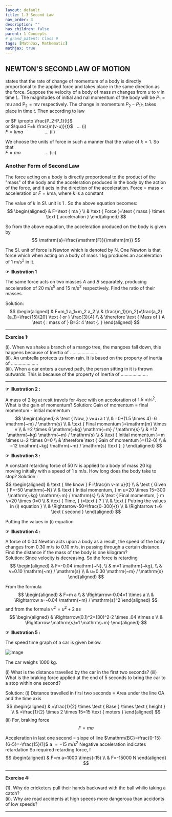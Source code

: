 ```yaml
---
layout: default
title: 1.3 Second Law
nav_order: 3
description: ""
has_children: false
parent: 1 Concepts
# grand_patent: Class 9
tags: [MathJax, Mathematic]
mathjax: true
---
```


## NEWTON'S SECOND LAW OF MOTION

states that the rate of change of momentum of a body is directly proportional to the applied force and takes place in the same direction as the force.
Suppose the velocity of a body of mass $m$ changes from $u$ to $v$ in time $L$. The magnitudes of initial and nal momentum of the body will be $P_1=\mathrm{mu}$ and $\mathrm{P}_2=\mathrm{mv}$ respectively. The change in momentum $\left.P_2-P_1\right)_1$ takes place in time $t$. Then according to law

or $F \propto \frac{P_2-P_1}{t}$    
or $\quad F=k \frac{m(v-u)}{t}$   &nbsp; ... (i)   
$F=k m a$ &nbsp; &nbsp; &nbsp; &nbsp; &nbsp; &nbsp; &nbsp; &nbsp; ... (ii)   

We choose the units of force in such a manner that the value of $k=1$. So that   
$F=m a$  &nbsp; &nbsp; &nbsp; &nbsp; &nbsp; &nbsp; &nbsp; &nbsp; &nbsp;  ... (iii)

### Another Form of Second Law
The force acting on a body is directly proportional to the product of the "mass" of the body and the acceleration produced in the body by the action of the force, and it acts in the direction of the acceleration.
Force $=$ mass $\times$ acceleration
or $F=k \mathrm{ma}$, where $k$ is a constant

The value of $k$ in $S I$. unit is 1 .
So the above equation becomes:
$$
\begin{aligned}
& F=\text { ma } \\
& \text { Force }=\text { mass } \times \text { acceleration }
\end{aligned}
$$

So from the above equation, the acceleration produced on the body is given by
$$
\mathrm{a}=\frac{\mathrm{F}}{\mathrm{m}}
$$

The SI. unit of force is Newton which is denoted by N. One Newton is that force which when acting on a body of mass $1 \mathrm{~kg}$ produces an acceleration of $1 \mathrm{~m} / \mathrm{s}^2$ in it.

**<span>&#9758;</span> Illustration 1**

The same force acts on two masses $A$ and $B$ separately, producing acceleration of $20 \mathrm{~m} / \mathrm{s}^5$ and $15 \mathrm{~m} / \mathrm{s}^2$ respectively. Find the ratio of their masses.

Solution:
$$
\begin{aligned}
& F=m_1 a_1=m_2 a_2 \\
& \frac{m_1}{m_2}=\frac{a_2}{a_1}=\frac{15}{20} \text { or } \frac{3}{4} \\
& \therefore \text { Mass of } A \text { : mass of } B=3: 4 \text {. }
\end{aligned}
$$

<hr>

**Exercise 1:**

(i). When we shake a branch of a mango tree, the mangoes fall down, this happens because of Inertia of ..................... <br/>
(ii). An umbrella protects us from rain. It is based on the property of inertia of ..................... <br/>
(iii). Whon a car enters a curved path, the person sitting in it is thrown outwards. This is because of the property of Inertia of ..................... <br/>
<hr>

**<span>&#9758;</span> Illustration 2 :**

A mass of $2 \mathrm{~kg}$ at resit travels for $4 \mathrm{sec}$ with on accoloration of $1.5 \mathrm{~m} / \mathrm{s}^2$. What is the gain of momentum?
Solution:
Gain of momentum $=$ final momentum - initial momentum
$$
\begin{aligned}
& \text { Now, } v=u+a t \\
& =0+(1.5 \times 4)=6 \mathrm{~m} / \mathrm{s} \\
& \text { Final momentum }=\mathrm{m} \times v \\
& =2 \times 6 \mathrm{~kg} \mathrm{~m} / \mathrm{s} \\
& =12 \mathrm{~kg} \mathrm{~m} / \mathrm{s} \\
& \text { Initial momentum }=m \times u=2 \times 0=0 \\
& \therefore \text { Gain of momentum }=(12-0) \\
& =12 \mathrm{~kg} \mathrm{~m} / \mathrm{s} \text {. }
\end{aligned}
$$

**<span>&#9758;</span> Illustration 3 :**

A constant retarding force of $50 \mathrm{~N}$ is applied to a body of mass $20 \mathrm{~kg}$ moving initially with a speed of $1 \mathrm{~s}$ $\mathrm{m} / \mathrm{s}$. How long does the body take to stop?
Solution :
$$
\begin{aligned}
& \text { We know } F=\frac{m v-m u}{t} \\
& \text { Given } F=-50 \mathrm{~N} \\
& \text { Initial momentum, } m u=20 \times 15=300 \mathrm{~kg} \mathrm{~m} / \mathrm{s} \\
& \text { Final momentum, } m v=20 \times 0=0 \\
& \text { Time, } t=\text { ? } \\
& \text { Putring the values in (i) equation } \\
& \Rightarrow-50=\frac{0-300}{t} \\
& \Rightarrow t=6 \text { second }
\end{aligned}
$$

Putting the values in (i) equation

**<span>&#9758;</span> Illustration 4 :**

A force of 0.04 Newton acts upon a body as a result, the speed of the body changes from $0.30 \mathrm{~m} / \mathrm{s}$ to $0.10 \mathrm{~m} / \mathrm{s}$, in passing through a certain distance. Find the distance if the mass of the body is one kilogram?<br/>
Solution:
Since velocity is decreasing. So the force is retarding
$$
\begin{aligned}
& F=-0.04 \mathrm{~N}, \\
& m=1 \mathrm{~kg}, \\
& v=0.10 \mathrm{~m} / \mathrm{s} \\
& u=0.30 \mathrm{~m} / \mathrm{s}
\end{aligned}
$$

From the formula
$$
\begin{aligned}
& F=m a \\
& \Rightarrow-0.04=1 \times a \\
& \Rightarrow a=-0.04 \mathrm{~m} / \mathrm{s}^2
\end{aligned}
$$
and from the formula $v^2=u^2+2$ as
$$
\begin{aligned}
& \Rightarrow(0.1)^2=(30)^2-2 \times .04 \times s \\
& \Rightarrow \mathrm{s}=1 \mathrm{~m}
\end{aligned}
$$

**<span>&#9758;</span> Illustration 5 :**

The speed time graph of a car is given below.

![image](./images/physics-9-fitjee-force-figure1.png)

<!--<img src="/class9/physics/images/physics-9-fitjee-force-figure1.png" />-->

The car weighs $1000 \mathrm{~kg}$.

(i) What is the distance travelled by the car in the first two seconds?
(iii) What is the braking force applied at the end of 5 seconds to bring the car to a stop within one second?

Solution:
(i) Distance travelled in firsl two seconds
$=$ Area under the line OA and the time axis
$$
\begin{aligned}
& =\frac{1}{2} \times \text { Base } \times \text { height } \\
& =\frac{1}{2} \times 2 \times 15=15 \text { moters }
\end{aligned}
$$
(ii) For, braking force
$$
F=m a
$$

Acceleration in last one second $=$ slope of line $\mathrm{BC}=\frac{0-15}{6-5}=-\frac{15}{1}$
a $=-15 \mathrm{~m} / \mathrm{s}^2$
Negative acceleration indicates retardation
So required retarding force, $\mathrm{f}$
$$
\begin{aligned}
& F=m a=1000 \times(-15) \\
& F=-15000 N
\end{aligned}
$$

<hr>
<b>Exercise 4:</b>

(1). Why do cricketers pull their hands backward with the ball whilio taking a catch?<br/>
(ii). Why are road accidents at high speeds more dangeroua than accidonts of low speeds?<br/>
<hr>